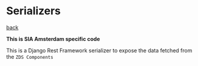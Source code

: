 # Serializers

[back](./index.md)

**This is SIA Amsterdam specific code**

This is a Django Rest Framework serializer to expose the data fetched from the `ZDS Components`
